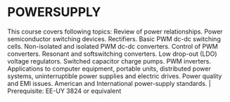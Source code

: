 # POWERSUPPLY
This course covers following topics: Review of power relationships. Power semiconductor switching devices. Rectifiers. Basic PWM dc-dc switching cells. Non-isolated and isolated PWM dc-dc converters. Control of PWM converters. Resonant and softswitching converters. Low drop-out (LDO) voltage regulators. Switched capacitor charge pumps. PWM inverters. Applications to computer equipment, portable units, distributed power systems, uninterruptible power supplies and electric drives. Power quality and EMI issues. American and International power-supply standards. | Prerequisite: EE-UY 3824 or equivalent
